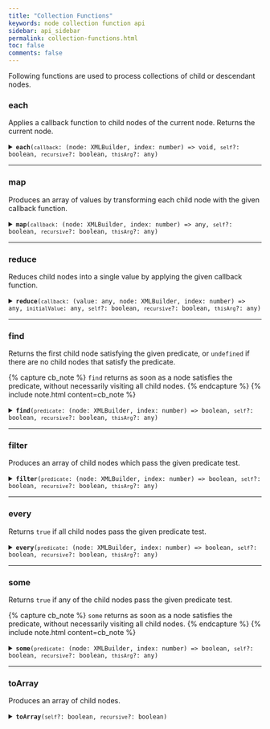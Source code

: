 ```yaml
---
title: "Collection Functions"
keywords: node collection function api
sidebar: api_sidebar
permalink: collection-functions.html
toc: false
comments: false
---
```


Following functions are used to process collections of child or descendant nodes.

###  each

Applies a callback function to child nodes of the current node.  Returns the 
current node.

<details markdown="1">
<summary><code><strong>each</strong>(<code>callback</code>: (node: XMLBuilder, index: number) => void, <code>self</code>?: boolean, <code>recursive</code>?: boolean, <code>thisArg</code>?: any)</code></summary>
<br/>

* `callback` - a callback function which receives each child node as its first argument and the node index as its second argument
* `self` - whether to visit the current node along with child nodes (optional)
* `recursive` - whether to visit all descendant nodes in tree-order or only the immediate child nodes (optional)
* `thisArg` - value to use as this when executing callback (optional)

```js
const { create } = require('xmlbuilder2');

const root = create().ele("root");
root.ele("a").up()
    .ele("b").up()
    .ele("c").up();
const names = [];
root.each(n => names.push(n.node.nodeName));
console.log(names); // ["a", "b", "c"]
```

</details>

___

###  map

Produces an array of values by transforming each child node with the given callback function.

<details markdown="1">
<summary><code><strong>map</strong>(<code>callback</code>: (node: XMLBuilder, index: number) => any, <code>self</code>?: boolean, <code>recursive</code>?: boolean, <code>thisArg</code>?: any)</code></summary>
<br/>

* `callback` - a callback function which receives each child node as its first argument and the node index as its second argument
* `self` - whether to visit the current node along with child nodes (optional)
* `recursive` - whether to visit all descendant nodes in tree-order or only the immediate child nodes (optional)
* `thisArg` - value to use as this when executing callback (optional)

```js
const { create } = require('xmlbuilder2');

const root = create().ele("root");
root.ele("a").up()
    .ele("b").up()
    .ele("c").up();
const names = root.map(n => n.node.nodeName);
console.log(names); // ["a", "b", "c"]
```

</details>

___

###  reduce

Reduces child nodes into a single value by applying the given callback function.

<details markdown="1">
<summary><code><strong>reduce</strong>(<code>callback</code>: (value: any, node: XMLBuilder, index: number) => any, <code>initialValue</code>: any, <code>self</code>?: boolean, <code>recursive</code>?: boolean, <code>thisArg</code>?: any)</code></summary>
<br/>

* `callback` - a callback function which receives the current value as its first argument, each child node as its second argument and the node index as its third argument
* `initialValue` - initial value
* `self` - whether to visit the current node along with child nodes (optional)
* `recursive` - whether to visit all descendant nodes in tree-order or only the immediate child nodes (optional)
* `thisArg` - value to use as this when executing callback (optional)

```js
const { create } = require('xmlbuilder2');

const root = create().ele("root");
root.ele("a").up()
    .ele("b").up()
    .ele("c").up();
const names = root.reduce((val, n) => val + n.node.nodeName, "");
console.log(names); // "abc"
```

</details>

___

###  find

Returns the first child node satisfying the given predicate, or `undefined` if there are no child nodes that satisfy the predicate.

{% capture cb_note %}
  `find` returns as soon as a node satisfies the predicate, without necessarily visiting all child nodes.
{% endcapture %}
{% include note.html content=cb_note %}

<details markdown="1">
<summary><code><strong>find</strong>(<code>predicate</code>: (node: XMLBuilder, index: number) => boolean, <code>self</code>?: boolean, <code>recursive</code>?: boolean, <code>thisArg</code>?: any)</code></summary>
<br/>

* `predicate` - a predicate function which receives each child node as its first argument and the node index as its second argument and returns a boolean value indicating if the current node is the node sought
* `self` - whether to visit the current node along with child nodes (optional)
* `recursive` - whether to visit all descendant nodes in tree-order or only the immediate child nodes (optional)
* `thisArg` - value to use as this when executing callback (optional)

```js
const { create } = require('xmlbuilder2');

const root = create().ele("root");
root.ele("a").up()
    .ele("b").up()
    .ele("c").up();
const bNode = root.find(n => n.node.nodeName === "b");
console.log(bNode.node.nodeName); // "b"
```

</details>

___

###  filter

Produces an array of child nodes which pass the given predicate test.

<details markdown="1">
<summary><code><strong>filter</strong>(<code>predicate</code>: (node: XMLBuilder, index: number) => boolean, <code>self</code>?: boolean, <code>recursive</code>?: boolean, <code>thisArg</code>?: any)</code></summary>
<br/>

* `predicate` - a predicate function which receives each child node as its first argument and the node index as its second argument and returns a boolean value indicating if the current node is the node sought
* `self` - whether to visit the current node along with child nodes (optional)
* `recursive` - whether to visit all descendant nodes in tree-order or only the immediate child nodes (optional)
* `thisArg` - value to use as this when executing callback (optional)

```js
const { create } = require('xmlbuilder2');

const root = create().ele("root");
root.ele("node1").up()
    .txt("text")
    .ele("node2").up()
    .txt("more text");
const textNodes = root.filter(n => n.node.nodeType === 3); // contains "text" and "more text" nodes
```

</details>

___

###  every

Returns `true` if all child nodes pass the given predicate test.

<details markdown="1">
<summary><code><strong>every</strong>(<code>predicate</code>: (node: XMLBuilder, index: number) => boolean, <code>self</code>?: boolean, <code>recursive</code>?: boolean, <code>thisArg</code>?: any)</code></summary>
<br/>

* `predicate` - a predicate function which receives each child node as its first argument and the node index as its second argument and returns a boolean value indicating if the current node is the node sought
* `self` - whether to visit the current node along with child nodes (optional)
* `recursive` - whether to visit all descendant nodes in tree-order or only the immediate child nodes (optional)
* `thisArg` - value to use as this when executing callback (optional)

```js
const { create } = require('xmlbuilder2');

const root = create().ele("root");
root.ele("node1").up()
    .ele("node2").up()
root.every(n => n.node.nodeName.startsWith("n")); // true
```

</details>

___

###  some

Returns `true` if any of the child nodes pass the given predicate test.

{% capture cb_note %}
  `some` returns as soon as a node satisfies the predicate, without necessarily visiting all child nodes.
{% endcapture %}
{% include note.html content=cb_note %}

<details markdown="1">
<summary><code><strong>some</strong>(<code>predicate</code>: (node: XMLBuilder, index: number) => boolean, <code>self</code>?: boolean, <code>recursive</code>?: boolean, <code>thisArg</code>?: any)</code></summary>
<br/>

* `predicate` - a predicate function which receives each child node as its first argument and the node index as its second argument and returns a boolean value indicating if the current node is the node sought
* `self` - whether to visit the current node along with child nodes (optional)
* `recursive` - whether to visit all descendant nodes in tree-order or only the immediate child nodes (optional)
* `thisArg` - value to use as this when executing callback (optional)

```js
const { create } = require('xmlbuilder2');

const root = create().ele("root");
root.ele("node1").up()
    .ele("child").up()
    .ele("node2").up()
root.some(n => n.node.nodeName.startsWith("n")); // true
```

</details>

___

###  toArray

Produces an array of child nodes.

<details markdown="1">
<summary><code><strong>toArray</strong>(<code>self</code>?: boolean, <code>recursive</code>?: boolean)</code></summary>
<br/>

* `self` - whether to visit the current node along with child nodes (optional)
* `recursive` - whether to visit all descendant nodes in tree-order or only the immediate child nodes (optional)

```js
const { create } = require('xmlbuilder2');

const root = create().ele("root");
root.ele("a").up()
    .ele("b").up()
    .ele("c").up()
const nodes = root.toArray(); // contains nodes a, b and c
```

</details>
